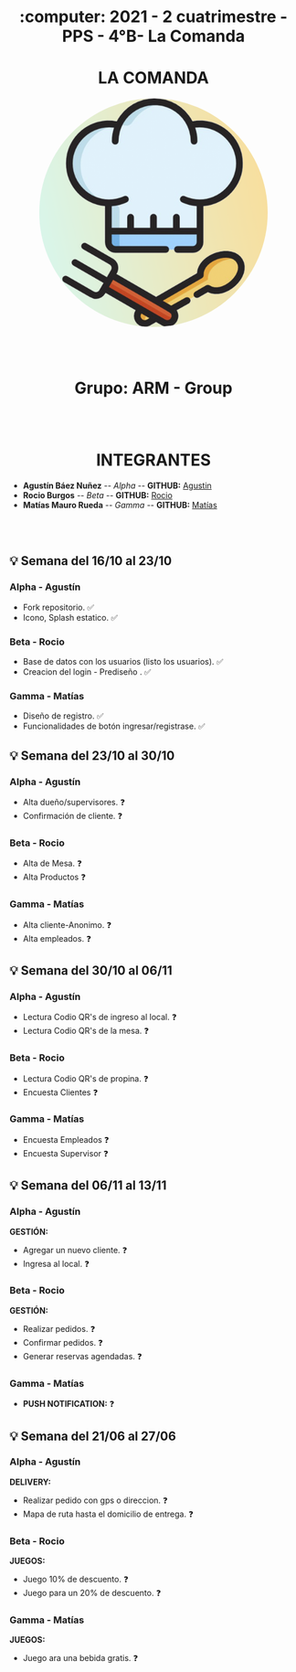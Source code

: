 <h1 align="center"> :computer: 2021 - 2 cuatrimestre - PPS - 4°B- La Comanda </h1> 

<h1 align="center"> LA COMANDA </h1> 



<p align="center">
<img src="./TP_Comanda/src/assets/images/icono.png" style="border-radius: 100%" width="400" height="400">
</p>

<br>
<br>

<h1 align="center"> Grupo: ARM - Group </h1> 

<br>
<br>
<h1 align="center"> INTEGRANTES </h1> 

* **Agustín Báez Nuñez** -- *Alpha* -- **GITHUB:** [Agustin](https://github.com/agusb98)
* **Rocio Burgos** -- *Beta* -- **GITHUB:** [Rocio](https://github.com/rocioburgos)
* **Matías Mauro Rueda** -- *Gamma* -- **GITHUB:** [Matías](https://github.com/matirue)

<br>
<br>

## :bulb: Semana del 16/10 al 23/10


### Alpha - Agustín

- Fork repositorio. :white_check_mark:
- Icono, Splash estatico. :white_check_mark:


### Beta - Rocio

- Base de datos con los usuarios (listo los usuarios). :white_check_mark:
- Creacion del login - Prediseño . :white_check_mark:


### Gamma - Matías

- Diseño de registro. :white_check_mark:
- Funcionalidades de botón ingresar/registrase. :white_check_mark:

<h4></h4>

## :bulb: Semana del 23/10 al 30/10


### Alpha - Agustín

- Alta dueño/supervisores. :question:
- Confirmación de cliente. :question:


### Beta - Rocio 

- Alta de Mesa. :question: 
- Alta Productos :question:


### Gamma - Matías

- Alta cliente-Anonimo. :question:
- Alta empleados. :question:

<h4></h4>

## :bulb: Semana del 30/10 al 06/11


### Alpha - Agustín

- Lectura Codio QR's de ingreso al local. :question: 
- Lectura Codio QR's de la mesa. :question: 


### Beta - Rocio 

- Lectura Codio QR's de propina. :question: 
- Encuesta Clientes :question:


### Gamma - Matías

- Encuesta Empleados :question:
- Encuesta Supervisor :question:

<h4></h4>

## :bulb: Semana del 06/11 al 13/11 


### Alpha - Agustín

**GESTIÓN:** 
- Agregar un nuevo cliente. :question:
- Ingresa al local. :question:


### Beta - Rocio 

**GESTIÓN:** 
- Realizar pedidos. :question:
- Confirmar pedidos. :question:
- Generar reservas agendadas. :question:


### Gamma - Matías

- **PUSH NOTIFICATION:** :question:

<h4></h4>

## :bulb: Semana del 21/06 al 27/06


### Alpha - Agustín

**DELIVERY:** 
- Realizar pedido con gps o direccion. :question:
- Mapa de ruta hasta el domicilio de entrega. :question:


### Beta - Rocio 

**JUEGOS:** 
- Juego 10% de descuento. :question:
- Juego para un 20% de descuento. :question:


### Gamma - Matías

**JUEGOS:** 
- Juego ara una bebida gratis. :question:


<h4></h4>




